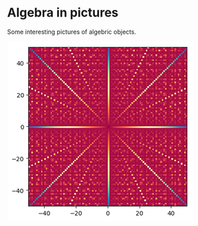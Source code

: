 # Algebra in pictures

Some interesting pictures of algebric objects.

![alt tag][gcd-plot]

[gcd-plot]: https://github.com/madrisan/algebra-in-pictures/blob/master/images/gcd.png "gcd plot"
